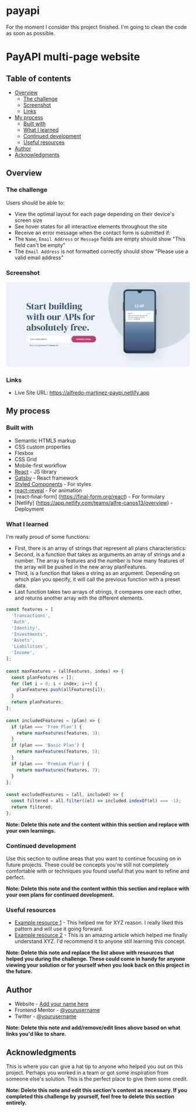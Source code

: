 # payapi
For the moment I consider this project finished. I'm going to clean the code as soon as possible.


# PayAPI multi-page website 

## Table of contents

- [Overview](#overview)
  - [The challenge](#the-challenge)
  - [Screenshot](#screenshot)
  - [Links](#links)
- [My process](#my-process)
  - [Built with](#built-with)
  - [What I learned](#what-i-learned)
  - [Continued development](#continued-development)
  - [Useful resources](#useful-resources)
- [Author](#author)
- [Acknowledgments](#acknowledgments)

## Overview

### The challenge

Users should be able to:

- View the optimal layout for each page depending on their device's screen size
- See hover states for all interactive elements throughout the site
- Receive an error message when the contact form is submitted if:
- The `Name`, `Email Address` or `Message` fields are empty should show "This field can't be empty"
- The `Email Address` is not formatted correctly should show "Please use a valid email address"

### Screenshot

![screenshot of home](https://github.com/AMartinezSounds/payapi/blob/main/screenshot-main.png)


### Links

- Live Site URL: https://alfredo-martinez-paypi.netlify.app

## My process

### Built with

- Semantic HTML5 markup
- CSS custom properties
- Flexbox
- CSS Grid
- Mobile-first workflow
- [React](https://reactjs.org/) - JS library
- [Gatsby](https://www.gatsbyjs.com) - React framework
- [Styled Components](https://styled-components.com/) - For styles
- [react-reveal](https://www.react-reveal.com) - For animation
- [react-final-form] (https://final-form.org/react) - For formulary
- [Netlify] (https://app.netlify.com/teams/alfre-canos13/overview) - Deployment


### What I learned

I'm really proud of some functions:


- First, there is an array of strings that represent all plans characteristics:
- Second, is a function that takes as arguments an array of strings and a number. The array is features and the number is how many features of the array will be pushed in the new array planFeatures.
- Third, is a function that takes a string as an argument. Depending on which plan you specify, it will call the previous function with a preset data.
- Last function takes two arrays of strings, it compares one each other, and returns another array with the different elements.

```js
const features = [
  'Transactions',
  'Auth',
  'Identity',
  'Investments',
  'Assets',
  'Liabilities',
  'Income',
];

const maxFeatures = (allFeatures, index) => {
  const planFeatures = [];
  for (let i = 0; i < index; i++) {
    planFeatures.push(allFeatures[i]);
  }
  return planFeatures;
};

const includedFeatures = (plan) => {
  if (plan === 'Free Plan') {
    return maxFeatures(features, 3);
  }
  if (plan === 'Basic Plan') {
    return maxFeatures(features, 5);
  }
  if (plan === 'Premium Plan') {
    return maxFeatures(features, 7);
  }
};

const excludedFeatures = (all, included) => {
  const filtered = all.filter((el) => included.indexOf(el) === -1);
  return filtered;
};
```

**Note: Delete this note and the content within this section and replace with your own learnings.**

### Continued development

Use this section to outline areas that you want to continue focusing on in future projects. These could be concepts you're still not completely comfortable with or techniques you found useful that you want to refine and perfect.

**Note: Delete this note and the content within this section and replace with your own plans for continued development.**

### Useful resources

- [Example resource 1](https://www.example.com) - This helped me for XYZ reason. I really liked this pattern and will use it going forward.
- [Example resource 2](https://www.example.com) - This is an amazing article which helped me finally understand XYZ. I'd recommend it to anyone still learning this concept.

**Note: Delete this note and replace the list above with resources that helped you during the challenge. These could come in handy for anyone viewing your solution or for yourself when you look back on this project in the future.**

## Author

- Website - [Add your name here](https://www.your-site.com)
- Frontend Mentor - [@yourusername](https://www.frontendmentor.io/profile/yourusername)
- Twitter - [@yourusername](https://www.twitter.com/yourusername)

**Note: Delete this note and add/remove/edit lines above based on what links you'd like to share.**

## Acknowledgments

This is where you can give a hat tip to anyone who helped you out on this project. Perhaps you worked in a team or got some inspiration from someone else's solution. This is the perfect place to give them some credit.

**Note: Delete this note and edit this section's content as necessary. If you completed this challenge by yourself, feel free to delete this section entirely.**
